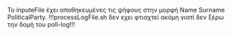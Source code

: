 To inputeFile έχει αποθηκευμένες τις ψήφους στην μορφή Name Surname PoliticalParty.
!!!processLogFile.sh δεν εχει φτιαχτεί ακόμη γιατί δεν ξέρω την δομή του poll-log!!!